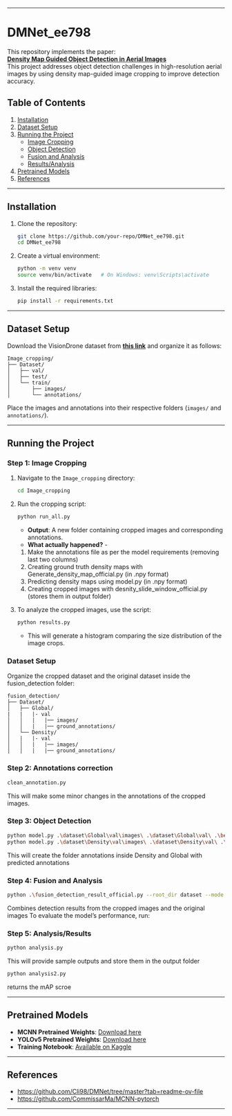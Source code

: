 
---

# DMNet_ee798

This repository implements the paper:  
**[Density Map Guided Object Detection in Aerial Images](https://openaccess.thecvf.com/content_CVPRW_2020/papers/w11/Li_Density_Map_Guided_Object_Detection_in_Aerial_Images_CVPRW_2020_paper.pdf)**  
This project addresses object detection challenges in high-resolution aerial images by using density map-guided image cropping to improve detection accuracy.

## Table of Contents
1. [Installation](#installation)
2. [Dataset Setup](#dataset-setup)
3. [Running the Project](#running-the-project)
    - [Image Cropping](#step-1-image-cropping)
    - [Object Detection](#step-3-object-detection)
    - [Fusion and Analysis](#step-4-fusion-and-analysis)
    - [Results/Analysis](#step-5-analysis/results)
4. [Pretrained Models](#pretrained-models)
5. [References](#references)

---

## Installation

1. Clone the repository:

   ```bash
   git clone https://github.com/your-repo/DMNet_ee798.git
   cd DMNet_ee798
   ```

2. Create a virtual environment:

   ```bash
   python -m venv venv
   source venv/bin/activate   # On Windows: venv\Scripts\activate
   ```

3. Install the required libraries:

   ```bash
   pip install -r requirements.txt
   ```

---

## Dataset Setup

Download the VisionDrone dataset from **[this link](#)** and organize it as follows:

```
Image_cropping/
├── Dataset/
│   ├── val/
│   ├── test/
│   └── train/
│       ├── images/
│       └── annotations/
```

Place the images and annotations into their respective folders (`images/` and `annotations/`).

---

## Running the Project

### Step 1: Image Cropping

1. Navigate to the `Image_cropping` directory:

   ```bash
   cd Image_cropping
   ```

2. Run the cropping script:

   ```bash
   python run_all.py
   ```

   - **Output**: A new folder containing cropped images and corresponding annotations.
   - **What actually happened?** -
    1. Make the annotations file as per the model requirements (removing last two columns)
    2. Creating ground truth density maps with Generate_density_map_official.py (in .npy format)
    3. Predicting density maps using model.py (in .npy format)
    4. Creating cropped images with desnity_slide_window_official.py (stores them in output folder)

3. To analyze the cropped images, use the script:

   ```bash
   python results.py
   ```

   - This will generate a histogram comparing the size distribution of the image crops.
### Dataset Setup

Organize the cropped dataset and the original dataset inside the fusion_detection folder:

```
fusion_detection/
├── Dataset/
│   ├── Global/
|   |   |- val  
│   │   |   |── images/
│   │   |   |── ground_annotations/
│   └── Density/
│   |   |- val  
│   │   |   |── images/
│   │   |   |── ground_annotations/
```

### Step 2: Annotations correction
```bash
clean_annotation.py
```
This will make some minor changes in the annotations of the cropped images.

### Step 3: Object Detection
```bash
python model.py .\dataset\Global\val\images\ .\dataset\Global\val\ .\best.pt
python model.py .\dataset\Density\val\images\ .\dataset\Density\val\ .\best.pt
```
This will create the folder annotations inside Density and Global with predicted annotations

### Step 4: Fusion and Analysis
```bash
python .\fusion_detection_result_official.py --root_dir dataset --mode val
```
Combines detection results from the cropped images and the original images
To evaluate the model’s performance, run:
### Step 5: Analysis/Results
```bash
python analysis.py
```
This will provide sample outputs and store them in the output folder
```bash
python analysis2.py
```
returns the mAP scroe

---

## Pretrained Models

- **MCNN Pretrained Weights**: [Download here](https://drive.google.com/file/d/1J--qH8_djZIsX3YUz9IkysWsfxzKXEqI/view?usp=sharing)
- **YOLOv5 Pretrained Weights**: [Download here](https://drive.google.com/file/d/1VEYrmYIZTTnpmPiRvY-Zbz_jTzKr0lh1/view?usp=sharing)
- **Training Notebook**: [Available on Kaggle](https://www.kaggle.com/code/monochrome902/visdrone-training)

---

## References
- https://github.com/Cli98/DMNet/tree/master?tab=readme-ov-file
- https://github.com/CommissarMa/MCNN-pytorch

---

